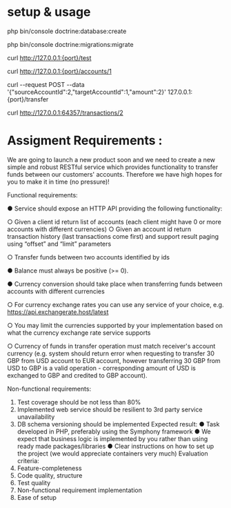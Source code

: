 # setup & usage
php bin/console doctrine:database:create

php bin/console doctrine:migrations:migrate

curl http://127.0.0.1:{port}/test

curl http://127.0.0.1:{port}/accounts/1

curl --request POST --data '{"sourceAccountId":2,"targetAccountId":1,"amount":2}' 127.0.0.1:{port}/transfer

curl http://127.0.0.1:64357/transactions/2


# Assigment Requirements :
We are going to launch a new product soon and we need to create a new simple and robust RESTful
service which provides functionality to transfer funds between our customers' accounts. Therefore
we have high hopes for you to make it in time (no pressure)!

Functional requirements:

● Service should expose an HTTP API providing the following functionality:

○ Given a client id return list of accounts (each client might have 0 or more accounts
with different currencies)
○ Given an account id return transaction history (last transactions come first) and
support result paging using “offset” and “limit” parameters

○ Transfer funds between two accounts identified by ids

● Balance must always be positive (>= 0).

● Currency conversion should take place when transferring funds between accounts with
different currencies

○ For currency exchange rates you can use any service of your choice, e.g.
https://api.exchangerate.host/latest

○ You may limit the currencies supported by your implementation based on what the
currency exchange rate service supports

○ Currency of funds in transfer operation must match receiver's account currency (e.g.
system should return error when requesting to transfer 30 GBP from USD account to
EUR account, however transferring 30 GBP from USD to GBP is a valid operation -
corresponding amount of USD is exchanged to GBP and credited to GBP account).

Non-functional requirements:
1. Test coverage should be not less than 80%
2. Implemented web service should be resilient to 3rd party service unavailability
3. DB schema versioning should be implemented
   Expected result:
   ● Task developed in PHP, preferably using the Symphony framework
   ● We expect that business logic is implemented by you rather than using ready made
   packages/libraries
   ● Clear instructions on how to set up the project (we would appreciate containers very much)
   Evaluation criteria:
1. Feature-completeness
2. Code quality, structure
3. Test quality
4. Non-functional requirement implementation
5. Ease of setup
